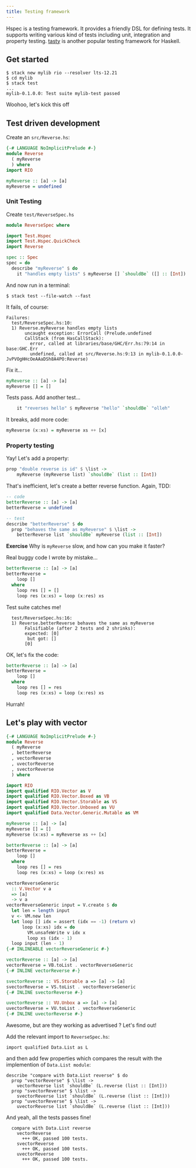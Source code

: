 ```yaml
---
title: Testing framework
---
```


Hspec is a testing framework. It provides a friendly DSL for defining
tests. It supports writing various kind of tests including unit,
integration and property
testing. [tasty](https://github.com/feuerbach/tasty) is another
popular testing framework for Haskell.

## Get started

```
$ stack new mylib rio --resolver lts-12.21
$ cd mylib
$ stack test
...
mylib-0.1.0.0: Test suite mylib-test passed
```

Woohoo, let's kick this off

## Test driven development

Create an `src/Reverse.hs`:

```haskell
{-# LANGUAGE NoImplicitPrelude #-}
module Reverse
  ( myReverse
  ) where
import RIO

myReverse :: [a] -> [a]
myReverse = undefined
```

### Unit Testing

Create `test/ReverseSpec.hs`

```haskell
module ReverseSpec where

import Test.Hspec
import Test.Hspec.QuickCheck
import Reverse

spec :: Spec
spec = do
  describe "myReverse" $ do
    it "handles empty lists" $ myReverse [] `shouldBe` ([] :: [Int])
```

And now run in a terminal:

```
$ stack test --file-watch --fast
```

It fails, of course:

```
Failures:
  test/ReverseSpec.hs:10:
  1) Reverse.myReverse handles empty lists
       uncaught exception: ErrorCall (Prelude.undefined
       CallStack (from HasCallStack):
         error, called at libraries/base/GHC/Err.hs:79:14 in base:GHC.Err
         undefined, called at src/Reverse.hs:9:13 in mylib-0.1.0.0-JvPVOgHHcOeAAaDSh8A4PO:Reverse)
```

Fix it...

```haskell
myReverse :: [a] -> [a]
myReverse [] = []
```

Tests pass. Add another test...

```haskell
    it "reverses hello" $ myReverse "hello" `shouldBe` "olleh"
```

It breaks, add more code:

```haskell
myReverse (x:xs) = myReverse xs ++ [x]
```

### Property testing

Yay! Let's add a property:

```haskell
prop "double reverse is id" $ \list ->
    myReverse (myReverse list) `shouldBe` (list :: [Int])
```

That's inefficient, let's create a better reverse function. Again,
TDD:

```haskell
-- code
betterReverse :: [a] -> [a]
betterReverse = undefined

-- test
describe "betterReverse" $ do
  prop "behaves the same as myReverse" $ \list ->
    betterReverse list `shouldBe` myReverse (list :: [Int])
```

__Exercise__ Why is `myReverse` slow, and how can you make it faster?

Real buggy code I wrote by mistake...

```haskell
betterReverse :: [a] -> [a]
betterReverse =
    loop []
  where
    loop res [] = []
    loop res (x:xs) = loop (x:res) xs
```

Test suite catches me!

```
  test/ReverseSpec.hs:16:
  1) Reverse.betterReverse behaves the same as myReverse
       Falsifiable (after 2 tests and 2 shrinks):
       expected: [0]
        but got: []
       [0]
```

OK, let's fix the code:

```haskell
betterReverse :: [a] -> [a]
betterReverse =
    loop []
  where
    loop res [] = res
    loop res (x:xs) = loop (x:res) xs
```

Hurrah!

## Let's play with vector

```haskell
{-# LANGUAGE NoImplicitPrelude #-}
module Reverse
  ( myReverse
  , betterReverse
  , vectorReverse
  , uvectorReverse
  , svectorReverse
  ) where

import RIO
import qualified RIO.Vector as V
import qualified RIO.Vector.Boxed as VB
import qualified RIO.Vector.Storable as VS
import qualified RIO.Vector.Unboxed as VU
import qualified Data.Vector.Generic.Mutable as VM

myReverse :: [a] -> [a]
myReverse [] = []
myReverse (x:xs) = myReverse xs ++ [x]

betterReverse :: [a] -> [a]
betterReverse =
    loop []
  where
    loop res [] = res
    loop res (x:xs) = loop (x:res) xs

vectorReverseGeneric
  :: V.Vector v a
  => [a]
  -> v a
vectorReverseGeneric input = V.create $ do
  let len = length input
  v <- VM.new len
  let loop [] idx = assert (idx == -1) (return v)
      loop (x:xs) idx = do
        VM.unsafeWrite v idx x
        loop xs (idx - 1)
  loop input (len - 1)
{-# INLINEABLE vectorReverseGeneric #-}

vectorReverse :: [a] -> [a]
vectorReverse = VB.toList . vectorReverseGeneric
{-# INLINE vectorReverse #-}

svectorReverse :: VS.Storable a => [a] -> [a]
svectorReverse = VS.toList . vectorReverseGeneric
{-# INLINE svectorReverse #-}

uvectorReverse :: VU.Unbox a => [a] -> [a]
uvectorReverse = VU.toList . vectorReverseGeneric
{-# INLINE uvectorReverse #-}
```

Awesome, but are they working as advertised ? Let's find out!

Add the relevant import to `ReverseSpec.hs`:

```
import qualified Data.List as L
```

and then add few properties which compares the result with the
implemention of `Data.List module`:

```
describe "compare with Data.List reverse" $ do
  prop "vectorReverse" $ \list ->
    vectorReverse list `shouldBe` (L.reverse (list :: [Int]))
  prop "svectorReverse" $ \list ->
    svectorReverse list `shouldBe` (L.reverse (list :: [Int]))
  prop "uvectorReverse" $ \list ->
    uvectorReverse list `shouldBe` (L.reverse (list :: [Int]))
```

And yeah, all the tests passes fine!

```
  compare with Data.List reverse
    vectorReverse
      +++ OK, passed 100 tests.
    svectorReverse
      +++ OK, passed 100 tests.
    uvectorReverse
      +++ OK, passed 100 tests.
```
